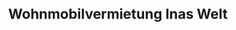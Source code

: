 ---
title: "Wohnmobilvermietung Inas Welt"
url: /schkeuditz/wohnmobilvermietung-inas-welt/
shop: Wohnwagen
---